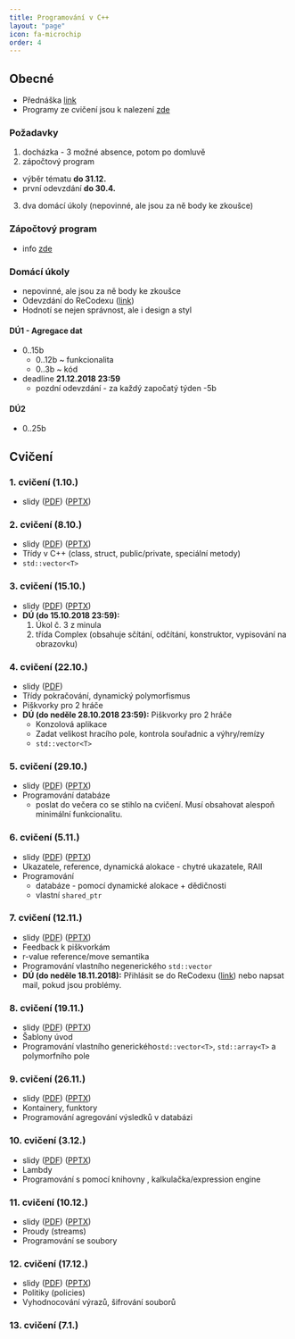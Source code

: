 ```yaml
---
title: Programování v C++
layout: "page"
icon: fa-microchip
order: 4
---
```


## Obecné
- Přednáška [link](http://www.ksi.mff.cuni.cz/en/lectures/NPRG041/html/nprg041.html)
- Programy ze cvičení jsou k nalezení [zde](https://github.com/fan1x/teaching-cpp-2018_19)

### Požadavky
1. docházka - 3 možné absence, potom po domluvě
2. zápočtový program
  - výběr tématu **do 31.12.**
  - první odevzdání **do 30.4.**
3. dva domácí úkoly (nepovinné, ale jsou za ně body ke zkoušce)

### Zápočtový program
- info [zde](projects)

### Domácí úkoly
- nepovinné, ale jsou za ně body ke zkoušce
- Odevzdání do ReCodexu ([link](https://recodex.mff.cuni.cz/))
- Hodnotí se nejen správnost, ale i design a styl

#### DÚ1 - Agregace dat
- 0..15b
  - 0..12b ~ funkcionalita
  - 0..3b ~ kód
- deadline **21.12.2018 23:59**
  - pozdní odevzdání - za každý započatý týden -5b

#### DÚ2
- 0..25b


## Cvičení
### 1. cvičení (1.10.)
- slidy ([PDF](data/2018-19/cpp/cv1/cpp_cv1.pdf)) ([PPTX](data/2018-19/cpp/cv1/cpp_cv1.pptx))

### 2. cvičení (8.10.)
- slidy ([PDF](data/2018-19/cpp/cv2/cpp_cv2.pdf)) ([PPTX](data/2018-19/cpp/cv2/cpp_cv2.pptx))
- Třídy v C++ (class, struct, public/private, speciální metody)
- `std::vector<T>`

### 3. cvičení (15.10.)
- slidy ([PDF](data/2018-19/cpp/cv3/cpp_cv3.pdf)) ([PPTX](data/2018-19/cpp/cv3/cpp_cv3.pptx))
- **DÚ (do 15.10.2018 23:59):** 
    1. Úkol č. 3 z minula
	2. třída Complex (obsahuje sčítání, odčítání, konstruktor, vypisování na obrazovku)

### 4. cvičení (22.10.)
- slidy ([PDF](data/2018-19/cpp/cv4/cpp_cv4.pdf))
- Třídy pokračování, dynamický polymorfismus
- Piškvorky pro 2 hráče
- **DÚ (do neděle 28.10.2018 23:59):** Piškvorky pro 2 hráče
  - Konzolová aplikace
  - Zadat velikost hracího pole, kontrola souřadnic a výhry/remízy
  - `std::vector<T>`

### 5. cvičení (29.10.)
- slidy ([PDF](data/2018-19/cpp/cv5/cpp_cv5.pdf)) ([PPTX](data/2018-19/cpp/cv5/cpp_cv5.pptx))
- Programování databáze
  - poslat do večera co se stihlo na cvičení. Musí obsahovat alespoň minimální funkcionalitu.

### 6. cvičení (5.11.)
- slidy ([PDF](data/2018-19/cpp/cv6/cpp_cv6.pdf)) ([PPTX](data/2018-19/cpp/cv6/cpp_cv6.pptx))
- Ukazatele, reference, dynamická alokace - chytré ukazatele, RAII
- Programování
  - databáze - pomocí dynamické alokace + dědičnosti
  - vlastní `shared_ptr`

### 7. cvičení (12.11.)
- slidy ([PDF](data/2018-19/cpp/cv7/cpp_cv7.pdf)) ([PPTX](data/2018-19/cpp/cv7/cpp_cv7.pptx))
- Feedback k piškvorkám
- r-value reference/move semantika
- Programování vlastního negenerického `std::vector`
- **DÚ (do neděle 18.11.2018):** Přihlásit se do ReCodexu ([link](https://recodex.mff.cuni.cz/)) nebo napsat mail, pokud jsou problémy.

### 8. cvičení (19.11.)
- slidy ([PDF](data/2018-19/cpp/cv8/cpp_cv8.pdf)) ([PPTX](data/2018-19/cpp/cv8/cpp_cv8.pptx))
- Šablony úvod
- Programování vlastního generického`std::vector<T>`, `std::array<T>` a polymorfního pole

### 9. cvičení (26.11.)
- slidy ([PDF](data/2018-19/cpp/cv9/cpp_cv9.pdf)) ([PPTX](data/2018-19/cpp/cv9/cpp_cv9.pptx))
- Kontainery, funktory
- Programování agregování výsledků v databázi

### 10. cvičení (3.12.)
- slidy ([PDF](data/2018-19/cpp/cv10/cpp_cv10.pdf)) ([PPTX](data/2018-19/cpp/cv10/cpp_cv10.pptx))
- Lambdy
- Programování s pomocí knihovny <algorithm>, kalkulačka/expression engine

### 11. cvičení (10.12.)
- slidy ([PDF](data/2018-19/cpp/cv11/cpp_cv11.pdf)) ([PPTX](data/2018-19/cpp/cv11/cpp_cv11.pptx))
- Proudy (streams)
- Programování  se soubory

### 12. cvičení (17.12.)
- slidy ([PDF](data/2018-19/cpp/cv11/cpp_cv11.pdf)) ([PPTX](data/2018-19/cpp/cv11/cpp_cv11.pptx))
- Politiky (policies)
- Vyhodnocování výrazů, šifrování souborů

### 13. cvičení (7.1.)